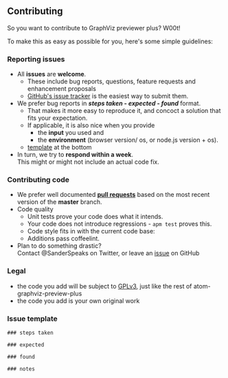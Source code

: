 ## Contributing

So you want to contribute to GraphViz previewer plus? W00t!

To make this as easy as possible for you, here's some simple guidelines:

### Reporting issues
- All **issues** are **welcome**.    
  - These include bug reports, questions, feature requests and enhancement
    proposals
  - [GitHub's issue tracker](https://github.com/sverweij/atom-graphviz-preview-plus/issues)
    is the easiest way to submit them.
- We prefer bug reports in  **_steps taken_ - _expected_ - _found_** format.
  - That makes it more easy to reproduce it, and concoct a solution that fits
     your expectation.
  - If applicable, it is also nice when you provide
    - the **input** you used and
    - the **environment** (browser version/ os, or node.js version + os).
  - [template](#issue-template) at the bottom
- In turn, we try to **respond within a week**.    
  This might or might not include an actual code fix.

### Contributing code
- We prefer well documented
  **[pull requests](https://help.github.com/articles/creating-a-pull-request/)**
  based on the most recent version of the **master** branch.
- Code quality
    - Unit tests prove your code does what it intends.
    - Your code does not introduce regressions - ```apm test``` proves this.
    - Code style fits in with the current code base:
    - Additions pass coffeelint.
- Plan to do something drastic?     
  Contact @SanderSpeaks on Twitter, or leave an [issue](https://github.com/sverweij/atom-graphviz-preview-plus/issues/new) on GitHub

### Legal
- the code you add will be subject to
  [GPLv3](LICENSE.md), just like the rest of
  atom-graphviz-preview-plus
- the code you add is your own original work

### Issue template
    ### steps taken

    ### expected

    ### found

    ### notes
